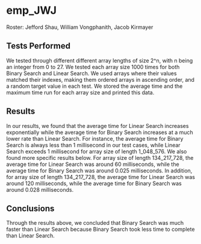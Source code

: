 # emp_JWJ
Roster: Jefford Shau, William Vongphanith, Jacob Kirmayer

## Tests Performed ##
  We tested through different different array lengths of size 2^n, with n being an integer from 0 to 27. We tested each array size 1000 times for both Binary Search and Linear Search. We used arrays where their values matched their indexes, making them ordered arrays in ascending order, and a random target value in each test. We stored the average time and the maximum time run for each array size and printed this data.

## Results ##
  In our results, we found that the average time for Linear Search increases exponentially while the average time for Binary Search increases at a much lower rate than Linear Search. For instance, the average time for Binary Search is always less than 1 millisecond in our test cases, while Linear Search exceeds 1 millisecond for array size of length 1_048_576. We also found more specific results below. For array size of length 134_217_728, the average time for Linear Search was around 60 milliseconds, while the average time for Binary Search was around 0.025 milliseconds. In addition, for array size of length 134_217_728, the average time for Linear Search was around 120 milliseconds, while the average time for Binary Search was around 0.028 milliseconds. 

## Conclusions ##
  Through the results above, we concluded that Binary Search was much faster than Linear Search because Binary Search took less time to complete than Linear Search.
